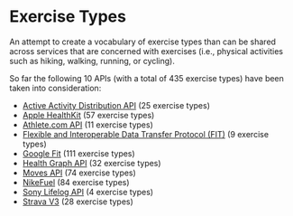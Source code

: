 Exercise Types
==============

An attempt to create a vocabulary of exercise types than can be shared across services that are concerned with exercises (i.e., physical activities such as hiking, walking, running, or cycling).

So far the following 10 APIs (with a total of 435 exercise types) have been taken into consideration:

* [Active Activity Distribution API](API/Active.md) (25 exercise types)
* [Apple HealthKit](API/applehealthkit.md) (57 exercise types)
* [Athlete.com API](API/athlete.com.md) (11 exercise types)
* [Flexible and Interoperable Data Transfer Protocol (FIT)](API/FIT.md) (9 exercise types)
* [Google Fit](API/googlefit.md) (111 exercise types)
* [Health Graph API](API/healthgraph.md) (32 exercise types)
* [Moves API](API/moves.md) (74 exercise types)
* [NikeFuel](API/nikefuel.md) (84 exercise types)
* [Sony Lifelog API](API/sony-lifelog.md) (4 exercise types)
* [Strava V3](API/strava-v3.md) (28 exercise types)
